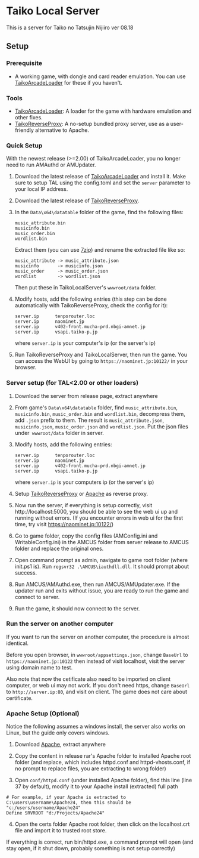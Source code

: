 # Taiko Local Server

This is a server for Taiko no Tatsujin Nijiiro ver 08.18

## Setup

### Prerequisite

- A working game, with dongle and card reader emulation. You can use [TaikoArcadeLoader](https://github.com/BroGamer4256/TaikoArcadeLoader) for these if you haven't.

### Tools

- [TaikoArcadeLoader](https://github.com/BroGamer4256/TaikoArcadeLoader): A loader for the game with hardware emulation and other fixes.
- [TaikoReverseProxy](https://github.com/shiibe/TaikoReverseProxy): A no-setup bundled proxy server, use as a user-friendly alternative to Apache.

### Quick Setup

With the newest release (>=2.00) of TaikoArcadeLoader, you no longer need to run AMAuthd or AMUpdater.

1. Download the latest release of [TaikoArcadeLoader](https://github.com/BroGamer4256/TaikoArcadeLoader) and install it. Make sure to setup TAL using the config.toml and set the `server` parameter to your local IP address. 
2. Download the latest release of [TaikoReverseProxy](https://github.com/shiibe/TaikoReverseProxy).
3. In the `Data\x64\datatable` folder of the game, find the following files:

    ```
    music_attribute.bin
    musicinfo.bin
    music_order.bin
    wordlist.bin
    ```

    Extract them (you can use [7zip](https://www.7-zip.org)) and rename the extracted file like so:

    ```
    music_attribute -> music_attribute.json
    musicinfo       -> musicinfo.json
    music_order     -> music_order.json
    wordlist        -> wordlist.json
    ```

    Then put these in TaikoLocalServer's `wwwroot/data` folder.
    

4. Modify hosts, add the following entries (this step can be done automatically with TaikoReverseProxy, check the config for it):

   ```
   server.ip      tenporouter.loc
   server.ip      naominet.jp
   server.ip      v402-front.mucha-prd.nbgi-amnet.jp
   server.ip      vsapi.taiko-p.jp
   ```

   where `server.ip` is your computer's ip (or the server's ip)

5. Run TaikoReverseProxy and TaikoLocalServer, then run the game. You can access the WebUI by going to `https://naominet.jp:10122/` in your browser.


### Server setup (for TAL<2.00 or other loaders)

1. Download the server from release page, extract anywhere

2. From game's `Data\x64\datatable` folder, find `music_attribute.bin`, `musicinfo.bin`, `music_order.bin` and `wordlist.bin`, decompress them, add `.json` prefix to them.
   The result is `music_attribute.json`, `musicinfo.json`, `music_order.json` and `wordlist.json`. Put the json files under` wwwroot/data` folder in server.

3. Modify hosts, add the following entries:

   ```
   server.ip      tenporouter.loc
   server.ip      naominet.jp
   server.ip      v402-front.mucha-prd.nbgi-amnet.jp
   server.ip      vsapi.taiko-p.jp
   ```

   where `server.ip` is your computers ip (or the server's ip)

4. Setup [TaikoReverseProxy](https://github.com/shiibe/TaikoReverseProxy) or [Apache](#apache-setup-optional) as reverse proxy.

5. Now run the server, if everything is setup correctly, visit http://localhost:5000, you should be able to see the web ui up and running without errors. (If you encounter errors in web ui for the first time, try visit https://naominet.jp:10122/)

6. Go to game folder, copy the config files (AMConfig.ini and WritableConfig.ini) in the AMCUS folder from server release to AMCUS folder and replace the original ones.

7. Open command prompt as admin, navigate to game root folder (where init.ps1 is). Run `regsvr32 .\AMCUS\iauthdll.dll`. It should prompt about success.

8. Run AMCUS/AMAuthd.exe, then run AMCUS/AMUpdater.exe. If the updater run and exits without issue, you are ready to run the game and connect to server.

9. Run the game, it should now connect to the server.

### Run the server on another computer

If you want to run the server on another computer, the procedure is almost identical. 

Before you open browser, in `wwwroot/appsettings.json`, change `BaseUrl` to `https://naominet.jp:10122` then instead of visit localhost, visit the server using domain name to test.

Also note that now the cetificate also need to be imported on client computer, or web ui may not work. If you don't need https, change `BaseUrl` to `http://server.ip:80`, and visit on client. The game does not care about certificate.

### Apache Setup (Optional)
Notice the following assumes a windows install, the server also works on Linux, but the guide only covers windows.

1. Download [Apache](https://www.apachelounge.com/download/), extract anywhere

2. Copy the content in release rar's Apache folder to installed Apache root folder (and replace, which includes httpd.conf and httpd-vhosts.conf, if no prompt to replace files, you are extracting to wrong folder)

3. Open `conf/httpd.conf` (under installed Apache folder), find this line (line 37 by default), modify it to your Apache install (extracted) full path

```htaccess
# For example, if your Apache is extracted to C:\users\username\Apache24, then this should be "c:/users/username/Apache24"
Define SRVROOT "d:/Projects/Apache24"
```

4. Open the certs folder Apache root folder, then click on the localhost.crt file and import it to trusted root store.

If everything is correct, run bin/httpd.exe, a command prompt will open (and stay open, if it shut down, probably something is not setup correctly)
